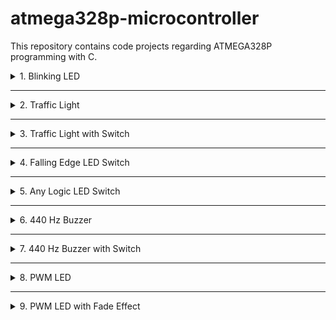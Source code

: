 # atmega328p-microcontroller
This repository contains code projects regarding ATMEGA328P programming with C.

<details>
    <summary>1. Blinking LED</summary>

### Description:
The `blinky.c` file implements a simple blinking LED example on an
ATMEGA328P microcontroller.
- It sets up digital pin 5 (connected to portB) as an output and
alternates its state every second.

### Key Features:
- Blinking LED: The LED connected to digital pin 5 of PORTB blinks at a
frequency of 1 Hz, meaning it turns on for half a second and then off
for the other half.

### See the code: 
- [blinky.c](/code/blinky.c)

</details>

---

<details>
    <summary>2. Traffic Light</summary>

### Description:
The `traffic_light.c` file demonstrates a simple traffic light sequence using digital pins connected to portC.
- It alternates between "red", "red-yellow", "green" and "yellow" states for the traffic lights with each state lasting 5 seconds.

![alt text](/img/traffic_light.gif)

![alt text](/img/traffic_light.jpg)

### Key Features:
- Four States: "red", "red-yellow", green and "yellow" in sequence.
- Each State Duration: 5 seconds per state.

### See the code:
- [traffic_light.c](/code/traffic_light.c)

</details>

---

<details>
    <summary>3. Traffic Light with Switch</summary>

### Description:
The `traffic_light_switch.c` file extends the traffic light functionality by adding an interrupt-driven switch mechanism to control which state of the traffic lights is active.
- It uses two buttons, one connected to PORTD pin 2 and another to PORTD pin 3 for interrupting the "red", "red-yellow", green and "yellow" sequence.

![alt text](/img/traffic_light_switch.jpg)

### Key Features:
- Button-controlled Traffic Lights: The state of the traffic lights can be manually switched by pressing a specific button.

### See the code: 
- [traffic_light_switch.c](/code/traffic_light_switch.c)

</details>

--- 

<details>
    <summary>4. Falling Edge LED Switch</summary>

### Description:
The `falling_edge_led_switch.c` file implements a switch that uses a falling edge to turn a led on and off. 

### Key Features:
- Control the state of a led using two buttons, that use interrupts to change the led's state.

### See the code:
- [falling_edge_led_switch.c](/code/falling_edge_led_switch.c)

</details>

---

<details>
    <summary>5. Any Logic LED Switch</summary>

### Description:
The `any_logic_led_switch.c` file implements a switch that uses the any logic configuration to turn a led on and off. 

### Key Features:
- Control the state of a led using two buttons, that use interrupts to change the led's state.

### See the code:
- [any_logic_led_switch.c](/code/any_logic_led_switch.c)

</details>

---

<details>
    <summary>6. 440 Hz Buzzer</summary>

### Description:
The `buzzer_440hz.c` file implements a 440 Hz sound that is being played by a buzzer.

### Key Features:
- Let a buzzer play a sound.

### See the code:
- [buzzer_440hz.c](/code/buzzer_440hz.c)

</details>

---

<details>
    <summary>7. 440 Hz Buzzer with Switch</summary>

### Description:
The `buzzer_440hz_switch.c` file implements a button controlled sound being played by a buzzer varying from 440 Hz to ~260 Hz.

![alt text](/img/buzzer.jpg)
![alt text](/img/buzzer.mp4)

https://github.com/user-attachments/assets/5ca8d89c-1579-4974-bb5e-15156acf0edf.mp4



### Key Features:
- Let a buzzer play a different sound by pressing a button.

### See the code:
- [buzzer_440hz_switch.c](/code/buzzer_440hz_switch.c)

</details>

---

<details>
    <summary>8. PWM LED</summary>

### Description:
The `pwm_led.c` file implements two pwm controlled led's that light up in a different brightness.

![alt text](/img/pwm_led.jpg)

### Key Features:
- Look at two pwm controlled led's.

### See the code:
- [pwm_led.c](/code/pwm_led.c)

</details>

---

<details>
    <summary>9. PWM LED with Fade Effect</summary>

### Description:
The `pwm_led_fade.c` file implements pwm controlled led's that change their brightness in a fade effect.

![alt text](/img/pwm_led_fade.gif)

### Key Features:
- Look at pwm controlled led's.

### See the code:
- [pwm_led_fade.c](/code/pwm_led_fade.c)

</details>
